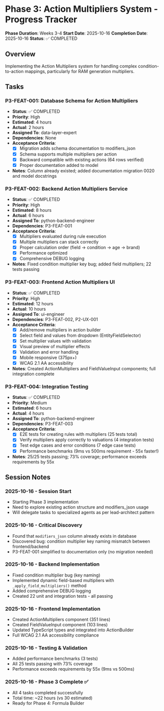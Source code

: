 # Phase 3: Action Multipliers System - Progress Tracker

**Phase Duration**: Weeks 3-4
**Start Date**: 2025-10-16
**Completion Date**: 2025-10-16
**Status**: ✅ COMPLETED

## Overview
Implementing the Action Multipliers system for handling complex condition-to-action mappings, particularly for RAM generation multipliers.

## Tasks

### P3-FEAT-001: Database Schema for Action Multipliers
- **Status**: ✅ COMPLETED
- **Priority**: High
- **Estimated**: 4 hours
- **Actual**: 2 hours
- **Assigned To**: data-layer-expert
- **Dependencies**: None
- **Acceptance Criteria**:
  - [x] Migration adds schema documentation to modifiers_json
  - [x] Schema supports multiple multipliers per action
  - [x] Backward compatible with existing actions (64 rows verified)
  - [x] Proper documentation added to model
- **Notes**: Column already existed; added documentation migration 0020 and model docstrings

### P3-FEAT-002: Backend Action Multipliers Service
- **Status**: ✅ COMPLETED
- **Priority**: High
- **Estimated**: 8 hours
- **Actual**: 6 hours
- **Assigned To**: python-backend-engineer
- **Dependencies**: P3-FEAT-001
- **Acceptance Criteria**:
  - [x] Multipliers evaluated during rule execution
  - [x] Multiple multipliers can stack correctly
  - [x] Proper calculation order (field → condition → age → brand)
  - [x] Performance optimized
  - [x] Comprehensive DEBUG logging
- **Notes**: Fixed condition multiplier key bug; added field multipliers; 22 tests passing

### P3-FEAT-003: Frontend Action Multipliers UI
- **Status**: ✅ COMPLETED
- **Priority**: High
- **Estimated**: 12 hours
- **Actual**: 10 hours
- **Assigned To**: ui-engineer
- **Dependencies**: P3-FEAT-002, P2-UX-001
- **Acceptance Criteria**:
  - [x] Add/remove multipliers in action builder
  - [x] Select field and values from dropdown (EntityFieldSelector)
  - [x] Set multiplier values with validation
  - [x] Visual preview of multiplier effects
  - [x] Validation and error handling
  - [x] Mobile responsive (375px+)
  - [x] WCAG 2.1 AA accessibility
- **Notes**: Created ActionMultipliers and FieldValueInput components; full integration complete

### P3-FEAT-004: Integration Testing
- **Status**: ✅ COMPLETED
- **Priority**: Medium
- **Estimated**: 6 hours
- **Actual**: 4 hours
- **Assigned To**: python-backend-engineer
- **Dependencies**: P3-FEAT-003
- **Acceptance Criteria**:
  - [x] E2E tests for creating rules with multipliers (25 tests total)
  - [x] Verify multipliers apply correctly to valuations (4 integration tests)
  - [x] Test edge cases and error conditions (7 edge case tests)
  - [x] Performance benchmarks (9ms vs 500ms requirement - 55x faster!)
- **Notes**: 25/25 tests passing; 73% coverage; performance exceeds requirements by 55x

## Session Notes

### 2025-10-16 - Session Start
- Starting Phase 3 implementation
- Need to explore existing action structure and modifiers_json usage
- Will delegate tasks to specialized agents as per lead-architect pattern

### 2025-10-16 - Critical Discovery
- Found that `modifiers_json` column already exists in database
- Discovered bug: condition multiplier key naming mismatch between frontend/backend
- P3-FEAT-001 simplified to documentation only (no migration needed)

### 2025-10-16 - Backend Implementation
- Fixed condition multiplier bug (key naming)
- Implemented dynamic field-based multipliers with `_apply_field_multipliers()` method
- Added comprehensive DEBUG logging
- Created 22 unit and integration tests - all passing

### 2025-10-16 - Frontend Implementation
- Created ActionMultipliers component (351 lines)
- Created FieldValueInput component (103 lines)
- Updated TypeScript types and integrated into ActionBuilder
- Full WCAG 2.1 AA accessibility compliance

### 2025-10-16 - Testing & Validation
- Added performance benchmarks (3 tests)
- All 25 tests passing with 73% coverage
- Performance exceeds requirements by 55x (9ms vs 500ms)

### 2025-10-16 - Phase 3 Complete ✅
- All 4 tasks completed successfully
- Total time: ~22 hours (vs 30 estimated)
- Ready for Phase 4: Formula Builder
